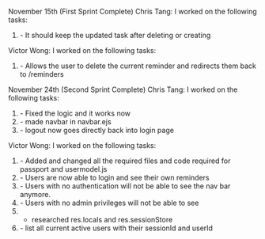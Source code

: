 November 15th (First Sprint Complete)
Chris Tang:
I worked on the following tasks:
1. <update function> - It should keep the updated task after deleting or creating


Victor Wong:
I worked on the following tasks:
1. <delete function> - Allows the user to delete the current reminder and redirects them back to /reminders


November 24th (Second Sprint Complete)
Chris Tang:
I worked on the following tasks:
1. <update function> - Fixed the logic and it works now
2. <made logout button in navbar> - made navbar in navbar.ejs
3. <fixed logout button> - logout now goes directly back into login page


Victor Wong:
I worked on the following tasks:
1. <implmenting passport> - Added and changed all the required files and code required for passport and usermodel.js
2. <login function> - Users are now able to login and see their own reminders
3. <Hiding nav bar> - Users with no authentication will not be able to see the nav bar anymore. 
4. <Hiding admin dashboard> - Users with no admin privileges will not be able to see
5. - researched res.locals and res.sessionStore
6. <listActiveUsers> - list all current active users with their sessionId and userId